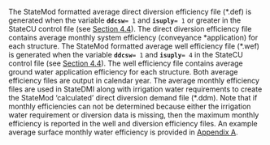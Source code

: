 The StateMod formatted average direct diversion efficiency file (\*.def) is generated when the variable 
**`ddcsw`**`= 1` and **`isuply`**`= 1` or greater in the StateCU control file (see [Section 4.4](../InputDescription/44.md)). The 
direct diversion efficiency file contains average monthly system efficiency (conveyance *application) 
for each structure.  The StateMod formatted average well efficiency file (\*.wef) is generated when the 
variable **`ddcsw`**`= 1` and **`isuply`**`= 4` in the StateCU control file (see [Section 4.4](../InputDescription/44.md)).  The well 
efficiency file contains average ground water application efficiency for each structure. Both average 
efficiency files are output in calendar year.  The average monthly efficiency files are used in StateDMI 
along with irrigation water requirements to create the StateMod ‘calculated’ direct diversion demand file 
(\*.ddm). Note that if monthly efficiencies can not be determined because either the irrigation water requirement 
or diversion data is missing, then the maximum monthly efficiency is reported in the well and diversion efficiency 
files.  An example average surface monthly water efficiency is provided in [Appendix A](../AppendixA/A1.md). 